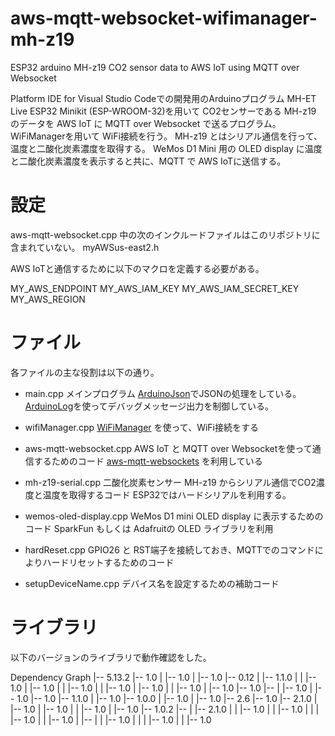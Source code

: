 # aws-mqtt-websocket-wifimanager-mh-z19
ESP32 arduino MH-z19 CO2 sensor data to AWS IoT using MQTT over Websocket

Platform IDE for Visual Studio Codeでの開発用のArduinoプログラム
MH-ET Live ESP32 Minikit (ESP-WROOM-32)を用いて CO2センサーである MH-z19 のデータを AWS IoT に MQTT over Websocket で送るプログラム。
WiFiManagerを用いて WiFi接続を行う。
MH-z19 とはシリアル通信を行って、温度と二酸化炭素濃度を取得する。
WeMos D1 Mini 用の OLED display に温度と二酸化炭素濃度を表示すると共に、MQTT で AWS IoTに送信する。

# 設定
aws-mqtt-websocket.cpp 中の次のインクルードファイルはこのリポジトリに含まれていない。
myAWSus-east2.h

AWS IoTと通信するために以下のマクロを定義する必要がある。

MY_AWS_ENDPOINT
MY_AWS_IAM_KEY
MY_AWS_IAM_SECRET_KEY
MY_AWS_REGION

# ファイル
各ファイルの主な役割は以下の通り。

* main.cpp
    メインプログラム
    [ArduinoJson](https://github.com/bblanchon/ArduinoJson)でJSONの処理をしている。
    [ArduinoLog](https://github.com/thijse/Arduino-Log/)を使ってデバッグメッセージ出力を制御している。

* wifiManager.cpp
    [WiFiManager](https://github.com/tzapu/WiFiManager) を使って、WiFi接続をする

* aws-mqtt-websocket.cpp
    AWS IoT と MQTT over Websocketを使って通信するためのコード
    [aws-mqtt-websockets](https://github.com/odelot/aws-mqtt-websockets) を利用している

* mh-z19-serial.cpp
    二酸化炭素センサー MH-z19 からシリアル通信でCO2濃度と温度を取得するコード
    ESP32ではハードシリアルを利用する。

* wemos-oled-display.cpp
    WeMos D1 mini OLED display に表示するためのコード
    SparkFun もしくは Adafruitの OLED ライブラリを利用

* hardReset.cpp
    GPIO26 と RST端子を接続しておき、MQTTでのコマンドによりハードリセットするためのコード

* setupDeviceName.cpp
    デバイス名を設定するための補助コード


# ライブラリ

以下のバージョンのライブラリで動作確認をした。

Dependency Graph
|-- <ArduinoJson> 5.13.2
|-- <WebServer> 1.0
|   |-- <FS> 1.0
|   |-- <WiFi> 1.0
|-- <WifiManager> 0.12
|   |-- <DNSServer> 1.1.0
|   |   |-- <WiFi> 1.0
|   |-- <WebServer> 1.0
|   |   |-- <FS> 1.0
|   |   |-- <WiFi> 1.0
|   |-- <ESPmDNS> 1.0
|   |   |-- <WiFi> 1.0
|   |-- <WiFi> 1.0
|-- <Wire> 1.0
|-- <SparkFun Micro OLED Breakout>
|   |-- <SPI> 1.0
|   |-- <Wire> 1.0
|-- <SPI> 1.0
|-- <DNSServer> 1.1.0
|   |-- <WiFi> 1.0
|-- <Paho> 1.0.0
|   |-- <SPI> 1.0
|   |-- <WiFi> 1.0
|-- <PubSubClient> 2.6
|-- <WiFi> 1.0
|-- <WebSockets> 2.1.0
|   |-- <SPI> 1.0
|   |-- <WiFiClientSecure> 1.0
|   |   |-- <WiFi> 1.0
|   |-- <WiFi> 1.0
|-- <ArduinoLog> 1.0.2
|-- <aws-mqtt-websockets>
|   |-- <WebSockets> 2.1.0
|   |   |-- <SPI> 1.0
|   |   |-- <WiFiClientSecure> 1.0
|   |   |   |-- <WiFi> 1.0
|   |   |-- <WiFi> 1.0
|   |-- <aws-sdk-arduino-ESP32>
|   |   |-- <WiFiClientSecure> 1.0
|   |   |   |-- <WiFi> 1.0
|   |   |-- <WiFi> 1.0
